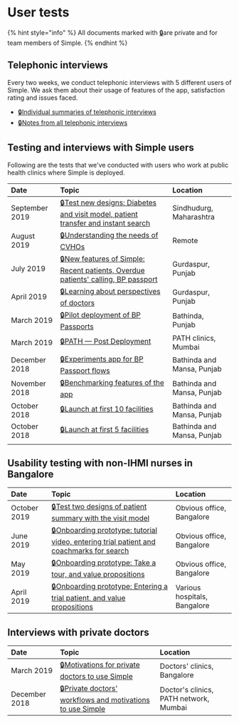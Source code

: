 # User tests

{% hint style="info" %}
All documents marked with [🔒](https://drive.google.com/open?id=16-h9YaZf0rFZXbrGHll2ouWXNUiRzwFytuFZwh4Dvks)are private and for team members of Simple.
{% endhint %}

## Telephonic interviews

Every two weeks, we conduct telephonic interviews with 5 different users of Simple. We ask them about their usage of features of the app, satisfaction rating and issues faced.

* [🔒](https://drive.google.com/open?id=16-h9YaZf0rFZXbrGHll2ouWXNUiRzwFytuFZwh4Dvks)[Individual summaries of telephonic interviews](https://docs.google.com/document/d/1QzsWinS3mK6n6V_GHB3UW_525SVfYqftLGTMk0gFMbw)
* [🔒](https://drive.google.com/open?id=16-h9YaZf0rFZXbrGHll2ouWXNUiRzwFytuFZwh4Dvks)[Notes from all telephonic interviews](https://docs.google.com/spreadsheets/d/1SiT3lR0G2MaF-P52GLMPL5pO0xTUyO_2aiQH32qEKjo/edit?usp=sharing)

## Testing and interviews with Simple users

Following are the tests that we've conducted with users who work at public health clinics where Simple is deployed.

| Date | Topic | Location |
| :--- | :--- | :--- |
| September 2019 | [🔒](https://drive.google.com/open?id=16-h9YaZf0rFZXbrGHll2ouWXNUiRzwFytuFZwh4Dvks)[Test new designs: Diabetes and visit model, patient transfer and instant search](https://docs.google.com/document/d/1UgRJ9Of4HJqzhJlBbmVLdtrW5hlej59CMpkdLf8GZEQ/edit) | Sindhudurg, Maharashtra |
| August 2019 | [🔒](https://drive.google.com/open?id=16-h9YaZf0rFZXbrGHll2ouWXNUiRzwFytuFZwh4Dvks)[Understanding the needs of CVHOs](https://docs.google.com/document/d/1ZLiwgcjK5w7QIbqnxQsHCfJr4dsPJhEdB3-IEDgGTZU/edit?usp=sharing) | Remote |
| July 2019 | [🔒](https://drive.google.com/open?id=16-h9YaZf0rFZXbrGHll2ouWXNUiRzwFytuFZwh4Dvks)[New features of Simple: Recent patients, Overdue patients' calling, BP passport](https://drive.google.com/open?id=1TkjRNUMxEgWYQFiLCFnydeQGQ8ZVosnbSMwP4xvPFo4) | Gurdaspur, Punjab |
| April 2019 | [🔒](https://drive.google.com/open?id=16-h9YaZf0rFZXbrGHll2ouWXNUiRzwFytuFZwh4Dvks)[Learning about perspectives of doctors](https://drive.google.com/open?id=1ST6LoeJbl9qnf-JRraXD4QO2nWc80rhYNcFxN_mk-lU) | Gurdaspur, Punjab |
| March 2019 | [🔒](https://drive.google.com/open?id=16-h9YaZf0rFZXbrGHll2ouWXNUiRzwFytuFZwh4Dvks)[Pilot deployment of BP Passports](https://drive.google.com/open?id=1Yzs8LCCQbK8wGU8kD_49aKmMCmtJqkCLphhk0_gWt_c) | Bathinda, Punjab |
| March 2019 | [🔒](https://drive.google.com/open?id=16-h9YaZf0rFZXbrGHll2ouWXNUiRzwFytuFZwh4Dvks)[PATH — Post Deployment](https://drive.google.com/open?id=1eDUc5J0rYxCeYy6TDzng2uasXx4SCXHohcgaJaOKfac) | PATH clinics, Mumbai |
| December 2018 | [🔒](https://drive.google.com/open?id=16-h9YaZf0rFZXbrGHll2ouWXNUiRzwFytuFZwh4Dvks)[Experiments app for BP Passport flows](https://drive.google.com/open?id=1akYhJImhrzI4si0ssSCztXWYdK5vmPvzNpp_b-r2wNE) | Bathinda and Mansa, Punjab |
| November 2018 | [🔒](https://drive.google.com/open?id=16-h9YaZf0rFZXbrGHll2ouWXNUiRzwFytuFZwh4Dvks)[Benchmarking features of the app](https://drive.google.com/open?id=1F_CqLVHZy01M_-zMaU-VgnSv1KmlsI1Sp4UzErruV9w) | Bathinda and Mansa, Punjab |
| October 2018 | [🔒](https://drive.google.com/open?id=16-h9YaZf0rFZXbrGHll2ouWXNUiRzwFytuFZwh4Dvks)[Launch at first 10 facilities](https://drive.google.com/open?id=1vUPlRlQfsWIqp9yyVHa5LP_pR7G3JYXBuLntYAgexRM) | Bathinda and Mansa, Punjab |
| October 2018 | [🔒](https://drive.google.com/open?id=16-h9YaZf0rFZXbrGHll2ouWXNUiRzwFytuFZwh4Dvks)[Launch at first 5 facilities](https://drive.google.com/open?id=1yCwbPr9PBydoar5X_jvS_zzRu7TQhTRez3I5cz73y2c) | Bathinda and Mansa, Punjab |
|  |  |  |

## Usability testing with non-IHMI nurses in Bangalore

| Date | Topic | Location |
| :--- | :--- | :--- |
| October 2019 | [🔒](https://drive.google.com/open?id=16-h9YaZf0rFZXbrGHll2ouWXNUiRzwFytuFZwh4Dvks)[Test two designs of patient summary with the visit model](https://docs.google.com/document/d/1LcyGpnpAjbJYnubey9LuXMT9iHUvQPzX7_cVI9dJ3Sw/edit#) | Obvious office, Bangalore |
| June 2019 | [🔒](https://drive.google.com/open?id=16-h9YaZf0rFZXbrGHll2ouWXNUiRzwFytuFZwh4Dvks)[Onboarding prototype: tutorial video, entering trial patient and coachmarks for search](https://drive.google.com/open?id=1cKwczbw7m1cd95pGFnWAmaBASqRV06H9wjucUG6mNs0) | Obvious office, Bangalore |
| May 2019 | [🔒](https://drive.google.com/open?id=16-h9YaZf0rFZXbrGHll2ouWXNUiRzwFytuFZwh4Dvks)[Onboarding prototype: Take a tour, and value propositions](https://drive.google.com/open?id=1wnTedcEHAyDuYAJEU6SoQHp9VTnWBdp47x1zUv7HBxY) | Obvious office, Bangalore |
| April 2019 | [🔒](https://drive.google.com/open?id=16-h9YaZf0rFZXbrGHll2ouWXNUiRzwFytuFZwh4Dvks)[Onboarding prototype: Entering a trial patient, and value propositions](https://drive.google.com/open?id=1oQhTDWY3ffuKdZTYkSy4h-dG1SnmmXx8pJmw35AY0nM) | Various hospitals, Bangalore |

#### 

## Interviews with private doctors

| Date | Topic | Location |
| :--- | :--- | :--- |
| March 2019 | [🔒](https://drive.google.com/open?id=16-h9YaZf0rFZXbrGHll2ouWXNUiRzwFytuFZwh4Dvks)[Motivations for private doctors to use Simple](https://drive.google.com/open?id=14kR9d05wrSc7lVgMCdBHDORGWnjiQkCG8Sscr6ZKd9A) | Doctors' clinics, Bangalore |
| December 2018 | [🔒](https://drive.google.com/open?id=16-h9YaZf0rFZXbrGHll2ouWXNUiRzwFytuFZwh4Dvks)[Private doctors' workflows and motivations to use Simple ](https://drive.google.com/open?id=1PJfPoDx385L4yT2S5Jrz1Pk6D8Lpb7eqfeU20j1mEtU) | Doctor's clinics, PATH network, Mumbai |

